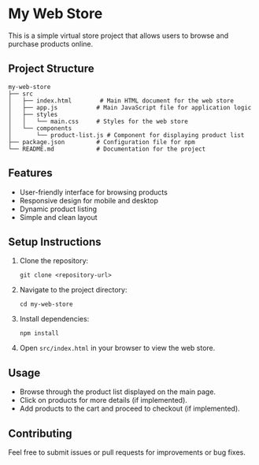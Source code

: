 # My Web Store

This is a simple virtual store project that allows users to browse and purchase products online.

## Project Structure

```
my-web-store
├── src
│   ├── index.html        # Main HTML document for the web store
│   ├── app.js           # Main JavaScript file for application logic
│   ├── styles
│   │   └── main.css     # Styles for the web store
│   └── components
│       └── product-list.js # Component for displaying product list
├── package.json         # Configuration file for npm
└── README.md            # Documentation for the project
```

## Features

- User-friendly interface for browsing products
- Responsive design for mobile and desktop
- Dynamic product listing
- Simple and clean layout

## Setup Instructions

1. Clone the repository:
   ```
   git clone <repository-url>
   ```

2. Navigate to the project directory:
   ```
   cd my-web-store
   ```

3. Install dependencies:
   ```
   npm install
   ```

4. Open `src/index.html` in your browser to view the web store.

## Usage

- Browse through the product list displayed on the main page.
- Click on products for more details (if implemented).
- Add products to the cart and proceed to checkout (if implemented).

## Contributing

Feel free to submit issues or pull requests for improvements or bug fixes.